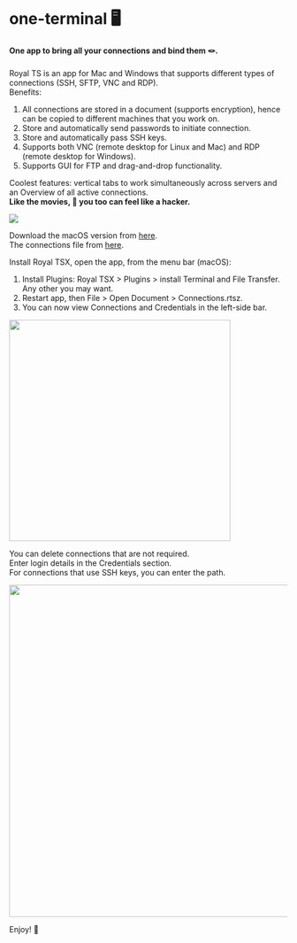 # one-terminal 🖥
#### One app to bring all your connections and bind them 🪢.


Royal TS is an app for Mac and Windows that supports different types of connections (SSH, SFTP, VNC and RDP).   
Benefits:
1. All connections are stored in a document (supports encryption), hence can be copied to different machines that you work on.
2. Store and automatically send passwords to initiate connection.
3. Store and automatically pass SSH keys.
4. Supports both VNC (remote desktop for Linux and Mac) and RDP (remote desktop for Windows).
5. Supports GUI for FTP and drag-and-drop functionality.

Coolest features: vertical tabs to work simultaneously across servers and an Overview of all active connections.   
**Like the movies, 🫵 you too can feel like a hacker.**

<img src="https://github.com/ChangLab/one-terminal/blob/main/resources/Image1.png">  

Download the macOS version from [here](https://www.royalapps.com/ts/mac/download).  
The connections file from [here](https://github.com/ChangLab/one-terminal/blob/main/resources/Connections.rtsz).

Install Royal TSX, open the app, from the menu bar (macOS): 
1. Install Plugins: Royal TSX > Plugins > install Terminal and File Transfer. Any other you may want. 
2. Restart app, then File > Open Document > Connections.rtsz.
3. You can now view Connections and Credentials in the left-side bar.  
  
<img src="https://github.com/ChangLab/one-terminal/blob/main/resources/Image3.png" width="400">  
  
You can delete connections that are not required.  
Enter login details in the Credentials section.  
For connections that use SSH keys, you can enter the path. 
  
<img src="https://github.com/ChangLab/one-terminal/blob/main/resources/Image4.png" width="600">

Enjoy! 🥳
